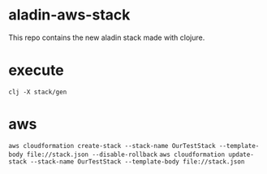# aladin-aws-stack

This repo contains the new aladin stack made with clojure.

# execute
`clj -X stack/gen`

# aws
`aws cloudformation create-stack --stack-name OurTestStack --template-body file://stack.json --disable-rollback`
`aws cloudformation update-stack --stack-name OurTestStack --template-body file://stack.json`
